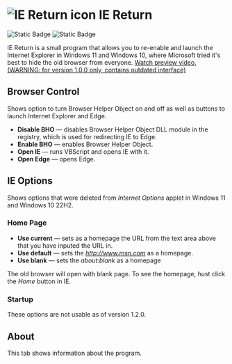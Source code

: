 ![IE Return icon](https://upload.wikimedia.org/wikipedia/commons/thumb/7/7a/Internet_Explorer_unofficial_icon.svg/32px-Internet_Explorer_unofficial_icon.svg.png)
IE Return
=====================
![Static Badge](https://img.shields.io/badge/latest-1.2.0-blue?link=https%3A%2F%2Fgithub.com%2FJackPomiSoftware%2Fiereturn%2Freleases%2Ftag%2FLatest)
![Static Badge](https://img.shields.io/badge/GNU%20GPLv3-8A2BE2)

IE Return is a small program that allows you to re-enable and launch the Internet Explorer in Windows 11 and Windows 10, where Microsoft tried it's best to hide the old browser from everyone. [Watch preview video. (WARNING: for version 1.0.0 only, contains outdated interface)](https://www.youtube.com/watch?v=pk-EogxWWVg)

## Browser Control

Shows option to turn Browser Helper Object on and off as well as buttons to launch Internet Explorer and Edge.

- **Disable BHO** — disables Browser Helper Object DLL module in the registry, which is used for redirecting IE to Edge.
- **Enable BHO** — enables Browser Helper Object.
- **Open IE** — runs VBScript and opens IE with it.
- **Open Edge** — opens Edge.

## IE Options

Shows options that were deleted from *Internet Options* applet in Windows 11 and Windows 10 22H2.

### Home Page

- **Use current** — sets as a homepage the URL from the text area above that you have inputed the URL in.
- **Use default** — sets the *http://www.msn.com* as a homepage.
- **Use blank** — sets the *about:blank* as a homepage

The old browser will open with blank page. To see the homepage, hust click the *Home* button in IE.

### Startup

These options are not usable as of version 1.2.0.

## About

This tab shows information about the program.
